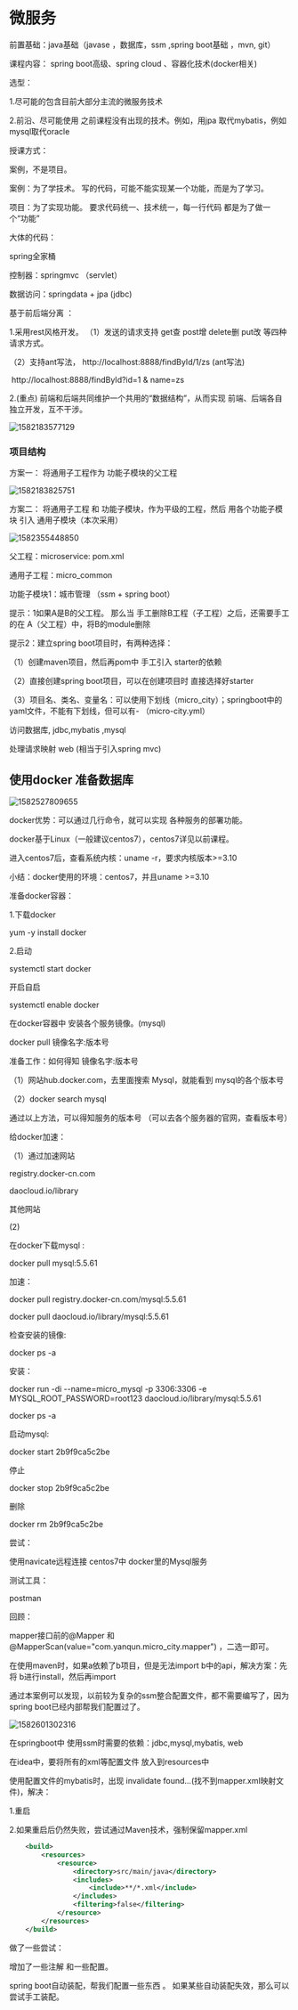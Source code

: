 # 微服务

前置基础：java基础（javase ，数据库，ssm ,spring boot基础  ，mvn, git）

课程内容： spring boot高级、spring cloud 、容器化技术(docker相关)



选型：

1.尽可能的包含目前大部分主流的微服务技术

2.前沿、尽可能使用 之前课程没有出现的技术。例如，用jpa 取代mybatis，例如mysql取代oracle



授课方式：

案例，不是项目。

案例：为了学技术。 写的代码，可能不能实现某一个功能，而是为了学习。

项目：为了实现功能。 要求代码统一、技术统一，每一行代码 都是为了做一个“功能”



大体的代码：

spring全家桶

控制器：springmvc  （servlet）

数据访问：springdata + jpa  (jdbc)



基于前后端分离  ： 

1.采用rest风格开发。 （1）发送的请求支持 get查  post增  delete删  put改 等四种请求方式。

（2）支持ant写法，  http://localhost:8888/findById/1/zs  (ant写法)

​                                     http://localhost:8888/findById?id=1 & name=zs 

2.(重点) 前端和后端共同维护一个共用的“数据结构”，从而实现 前端、后端各自独立开发，互不干涉。

![1582183577129](微服务.assets/1582183577129.png)

### 项目结构

方案一： 将通用子工程作为 功能子模块的父工程

![1582183825751](微服务.assets/1582183825751.png)



方案二： 将通用子工程 和 功能子模块，作为平级的工程，然后 用各个功能子模块 引入 通用子模块（本次采用）

![1582355448850](微服务.assets/1582355448850.png)

父工程：microservice: pom.xml

通用子工程：micro_common

功能子模块1：城市管理 （ssm  + spring boot）

提示：1如果A是B的父工程。 那么当 手工删除B工程（子工程）之后，还需要手工的在 A（父工程）中，将B的module删除

提示2：建立spring boot项目时，有两种选择：

（1）创建maven项目，然后再pom中 手工引入 starter的依赖

（2）直接创建spring boot项目，可以在创建项目时 直接选择好starter

（3）项目名、类名、变量名：可以使用下划线（micro_city）；springboot中的yaml文件，不能有下划线，但可以有-   （micro-city.yml）

访问数据库,  jdbc,mybatis ,mysql

处理请求映射 web  (相当于引入spring mvc)



## 使用docker 准备数据库



![1582527809655](微服务.assets/1582527809655.png)

docker优势：可以通过几行命令，就可以实现 各种服务的部署功能。



docker基于Linux（一般建议centos7），centos7详见以前课程。

进入centos7后，查看系统内核：uname -r，要求内核版本>=3.10

小结：docker使用的环境：centos7，并且uname >=3.10





准备docker容器：

1.下载docker

yum -y install docker

2.启动

systemctl start docker

开启自启

systemctl enable docker



在docker容器中 安装各个服务镜像。(mysql)

docker pull 镜像名字:版本号

准备工作：如何得知   镜像名字:版本号

（1）网站hub.docker.com，去里面搜索 Mysql，就能看到 mysql的各个版本号

（2）docker search mysql

通过以上方法，可以得知服务的版本号  （可以去各个服务器的官网，查看版本号）





给docker加速：

（1）通过加速网站

registry.docker-cn.com

daocloud.io/library

其他网站

(2)

在docker下载mysql :

docker pull mysql:5.5.61

加速：

docker pull  registry.docker-cn.com/mysql:5.5.61

docker pull daocloud.io/library/mysql:5.5.61



检查安装的镜像:

docker ps -a



安装：

docker run -di --name=micro_mysql -p 3306:3306 -e MYSQL_ROOT_PASSWORD=root123 daocloud.io/library/mysql:5.5.61





docker ps -a



启动mysql:

docker start  2b9f9ca5c2be

停止

docker stop  2b9f9ca5c2be

删除

docker rm  2b9f9ca5c2be



尝试：

使用navicate远程连接 centos7中 docker里的Mysql服务





测试工具：

postman



回顾：

mapper接口前的@Mapper 和@MapperScan(value="com.yanqun.micro_city.mapper") ，二选一即可。





在使用maven时，如果a依赖了b项目，但是无法import b中的api，解决方案：先将 b进行install，然后再import



通过本案例可以发现，以前较为复杂的ssm整合配置文件，都不需要编写了，因为spring boot已经内部帮我们配置过了。



![1582601302316](微服务.assets/1582601302316.png)

在springboot中 使用ssm时需要的依赖：jdbc,mysql,mybatis, web

在idea中，要将所有的xml等配置文件 放入到resources中



使用配置文件的mybatis时，出现 invalidate  found...(找不到mapper.xml映射文件)，解决：

1.重启

2.如果重启后仍然失败，尝试通过Maven技术，强制保留mapper.xml

```xml
    <build>
        <resources>
            <resource>
                <directory>src/main/java</directory>
                <includes>
                    <include>**/*.xml</include>
                </includes>
                <filtering>false</filtering>
            </resource>
        </resources>
    </build>

```

做了一些尝试：

增加了一些注解 和一些配置。  

spring boot自动装配，帮我们配置一些东西   。 如果某些自动装配失效，那么可以尝试手工装配。



















